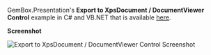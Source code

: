 GemBox.Presentation's **Export to XpsDocument / DocumentViewer Control** example in C# and VB.NET that is available [here](https://www.gemboxsoftware.com/presentation/examples/powerpoint-xpsdocument-wpf/1701).

**Screenshot**

![Export to XpsDocument / DocumentViewer Control Screenshot](https://www.gemboxsoftware.com/Presentation/Examples/Content/WPF/ExporttoXpsDocument_DocumentViewerControl/ExportToXpsDocument.png)
